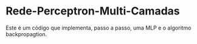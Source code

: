 # Rede-Perceptron-Multi-Camadas
Este é um código que implementa, passo a passo, uma MLP e o algoritmo backpropagtion.
